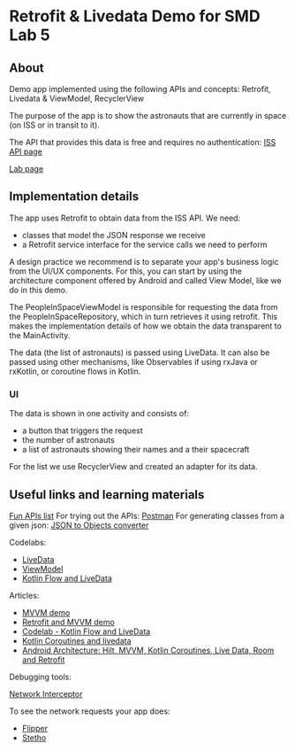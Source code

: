 # Retrofit & Livedata Demo for SMD Lab 5

## About 
Demo app implemented using the following APIs and concepts: Retrofit, Livedata & ViewModel, RecyclerView

The purpose of the app is to show the astronauts that are currently in space (on ISS or in transit to it).

The API that provides this data is free and requires no authentication:
[ISS API page](http://api.open-notify.org/)

[Lab page](https://ocw.cs.pub.ro/courses/smd/laboratoare/05)

## Implementation details

The app uses Retrofit to obtain data from the ISS API. We need:
 * classes that model the JSON response we receive
 * a Retrofit service interface for the service calls we need to perform
 
A design practice we recommend is to separate your app's business logic from the UI/UX components.
For this, you can start by using the architecture component offered by Android and called View Model,
like we do in this demo. 

The PeopleInSpaceViewModel is responsible for requesting the data from the PeopleInSpaceRepository,
which in turn retrieves it using retrofit. This makes the implementation details of how we obtain
the data transparent to the MainActivity.

The data (the list of astronauts) is passed using LiveData. It can also be passed using other mechanisms, 
like Observables if using rxJava or rxKotlin, or coroutine flows in Kotlin.

### UI
The data is shown in one activity and consists of:
* a button that triggers the request
* the number of astronauts
* a list of astronauts showing their names and a their spacecraft

For the list we use RecyclerView and created an adapter for its data.

## Useful links and learning materials

[Fun APIs list](https://medium.com/@vicbergquist/18-fun-apis-for-your-next-project-8008841c7be9)
For trying out the APIs: 
[Postman](https://www.postman.com/)
For generating classes from a given json:
[JSON to Objects converter](https://www.jsonschema2pojo.org/)

Codelabs:
* [LiveData](https://developer.android.com/codelabs/kotlin-android-training-live-data#0)
* [ViewModel](https://developer.android.com/codelabs/kotlin-android-training-view-model#0)
* [Kotlin Flow and LiveData](https://developer.android.com/codelabs/advanced-kotlin-coroutines#0)

Articles:
* [MVVM demo](https://medium.com/@amtechnovation/android-architecture-component-mvvm-part-1-a2e7cff07a76)
* [Retrofit and MVVM demo](https://learntodroid.com/consuming-a-rest-api-using-retrofit2-with-the-mvvm-pattern-in-android/)
* [Codelab - Kotlin Flow and LiveData](https://developer.android.com/codelabs/advanced-kotlin-coroutines#0)
* [Kotlin Coroutines and livedata](https://medium.com/androiddevelopers/livedata-with-coroutines-and-flow-part-iii-livedata-and-coroutines-patterns-592485a4a85a)
* [Android Architecture: Hilt, MVVM, Kotlin Coroutines, Live Data, Room and Retrofit](https://itnext.io/android-architecture-hilt-mvvm-kotlin-coroutines-live-data-room-and-retrofit-ft-8b746cab4a06)

Debugging tools:

[Network Interceptor](https://square.github.io/okhttp/interceptors/)

To see the network requests your app does:
* [Flipper](https://fbflipper.com/)
* [Stetho](https://medium.com/dev-genius/stetho-the-ultimate-debugging-tool-for-android-1e7573554d04)

